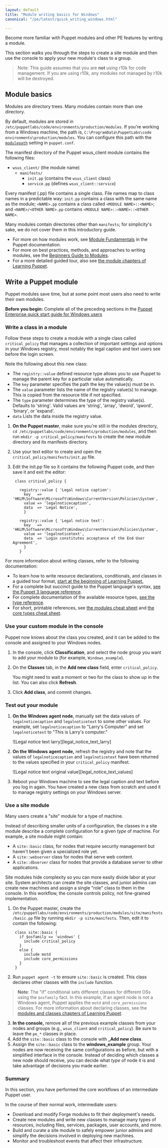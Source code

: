 ```yaml
---
layout: default
title: "Module writing basics for Windows"
canonical: "/pe/latest/quick_writing_windows.html"

---
```


Become more familiar with Puppet modules and other PE features by writing a module. 

This section walks you through the steps to create a site module and then use the console to apply your new module's class to a group.

>Note: This guide assumes that you are **not** using r10k for code management. If you are using r10k, any modules not managed by r10k will be destroyed.

<!--Concept-->
## Module basics

Modules are directory trees. Many modules contain more than one directory.

By default, modules are stored in `/etc/puppetlabs/code/environments/production/modules`. If you're working from a Windows machine, the path is, `C:\ProgramData\PuppetLabs\code
environments\production/modules`. You can configure this path with the [`modulepath`]({{puppet}}/configuration.html#modulepath) setting in `puppet.conf`.

The manifest directory of the Puppet wsus_client module contains the following files:

- `wsus_client/` (the module name)
    - `manifests/`
        - `init.pp` (contains the `wsus_client` class)
        - `service.pp` (defines `wsus_client::service`)

Every manifest (.pp) file contains a single class. File names map to class names in a predictable way: `init.pp` contains a class with the same name as the module; `<NAME>.pp` contains a class called `<MODULE NAME>::<NAME>`; and `<NAME>/<OTHER NAME>.pp` contains `<MODULE NAME>::<NAME>::<OTHER NAME>`.

Many modules contain directories other than `manifests`; for simplicity's sake, we do not cover them in this introductory guide.

* For more on how modules work, see [Module Fundamentals]({{puppet}}/modules_fundamentals.html) in the Puppet documentation.
* For more on best practices, methods, and approaches to writing modules, see the [Beginners Guide to Modules](/guides/module_guides/bgtm.html).
* For a more detailed guided tour, also see [the module chapters of Learning Puppet](/learning/modules1.html).

<!--parent task-->
## Write a Puppet module

Puppet modules save time, but at some point most users also need to write their own modules.

**Before you begin:** Complete all of the preceding sections in the [Puppet Enterprise quick start guide for Windows users](./quick_start_windows_intro.html)

<!--child task-->
### Write a class in a module

Follow these steps to create a module with a single class called `critical_policy` that manages a collection of important settings and options in your Windows registry, most notably the legal caption and text users see before the login screen.

Note the following about this new class:

 * The `registry::value` defined resource type allows you to use Puppet to manage the parent key for a particular value automatically.
 * The `key` parameter specifies the path the key the value(s) must be in.
 * The `value` parameter lists the name of the registry value(s) to manage. This is copied from the resource title if not specified.
 * The `type` parameter determines the type of the registry value(s). Defaults to 'string'. Valid values are 'string', 'array', 'dword', 'qword', 'binary', or 'expand'.
 * `data` Lists the data inside the registry value.

1. **On the Puppet master**, make sure you're still in the modules directory, `cd /etc/puppetlabs/code/environments/production/modules`, and then run `mkdir -p critical_policy/manifests` to create the new module directory and its manifests directory.
2. Use your text editor to create and open the `critical_policy/manifests/init.pp` file.
3. Edit the init.pp file so it contains the following Puppet code, and then save it and exit the editor:

        class critical_policy {

          registry::value { 'Legal notice caption':
            key   => 'HKLM\Software\Microsoft\Windows\CurrentVersion\Policies\System',
            value => 'legalnoticecaption',
            data  => 'Legal Notice',
            }

          registry::value { 'Legal notice text':
            key   => 'HKLM\Software\Microsoft\Windows\CurrentVersion\Policies\System',
            value => 'legalnoticetext',
            data  => 'Login constitutes acceptance of the End User Agreement',
            }
          }



For more information about writing classes, refer to the following documentation:

* To learn how to write resource declarations, conditionals, and classes in a guided tour format, [start at the beginning of Learning Puppet.](/learning/)
* For a complete but succinct guide to the Puppet language's syntax, [see the Puppet 3 language reference]({{puppet}}/lang_summary.html).
* For complete documentation of the available resource types, [see the type reference]({{puppet}}/type.html).
* For short, printable references, see [the modules cheat sheet](/module_cheat_sheet.pdf) and [the core types cheat sheet](/puppet_core_types_cheatsheet.pdf).

<!--child task-->
### Use your custom module in the console

Puppet now knows about the class you created, and it can be added to the console and assigned to your Windows nodes.

1. In the console, click **Classification**, and select the node group you want to add your module to (for example, `Windows_example`).
2. On the **Classes** tab, in the **Add new class** field, enter `critical_policy`.

   You might need to wait a moment or two for the class to show up in the list. You can also click **Refresh**.
2. Click **Add class**, and commit changes.

<!--child task-->
### Test out your module

1. **On the Windows agent node**, manually set the data values of `legalnoticecaption` and `legalnoticetext` to some other values. For example, set `legalnoticecaption` to "Larry's Computer" and set `legalnoticetext` to "This is Larry's computer."

   ![Legal notice text larry][legal_notice_text_larry]

2. **On the Windows agent node,** refresh the registry and note that the values of `legalnoticecaption` and `legalnoticetext` have been returned to the values specified in your `critical_policy` manifest.

   ![Legal notice text original value][legal_notice_text_values]

3. Reboot your Windows machine to see the legal caption and text before you log in again. You have created a new class from scratch and used it to manage registry settings on your Windows server.

<!--child task-->
### Use a site module

Many users create a "site" module for a type of machine.

Instead of describing smaller units of a configuration, the classes in a site module describe a complete configuration for a given _type_ of machine. For example, a site module might contain:

* A `site::basic` class, for nodes that require security management but haven't been given a specialized role yet.
* A `site::webserver` class for nodes that serve web content.
* A `site::dbserver` class for nodes that provide a database server to other applications.

Site modules hide complexity so you can more easily divide labor at your site. System architects can create the site classes, and junior admins can create new machines and assign a single "role" class to them in the console. In this workflow, the console controls policy, not fine-grained implementation.

1. On the Puppet master, create the `/etc/puppetlabs/code/environments/production/modules/site/manifests/basic.pp` file by running `mkdir -p site/manifests`. Then, edit it to contain the following:


        class site::basic {
          if $osfamily == 'windows' {
            include critical_policy
          }
          else {
            include motd
            include core_permissions
          }
        }
2. Run `puppet agent -t` to ensure `site::basic` is created. This class declares other classes with the `include` function. 
>**Note**: The "if" conditional sets different classes for different OSs using the `$osfamily` fact. In this example, if an agent node is not a Windows agent, Puppet applies the `motd` and `core_permissions` classes. For more information about declaring classes, see the [modules and classes chapters of Learning Puppet](/learning/modules1.html).
3. **In the console,** remove all of the previous example classes from your nodes and groups (e.g., `wsus_client` and `critical_policy`). Be sure to leave the `pe_*` classes in place.
4. Add the `site::basic` class to the console with **_Add new class**.
5. Assign the `site::basic` class to the **windows_example** group. Your nodes are now receiving the same configurations as before, but with a simplified interface in the console. Instead of deciding which classes a new node should receive, you can decide what _type_ of node it is and take advantage of decisions you made earlier.

<!--Concept-->
### Summary

In this section, you have performed the core workflows of an intermediate Puppet user. 

In the course of their normal work, intermediate users:

* Download and modify Forge modules to fit their deployment's needs.
* Create new modules and write new classes to manage many types of resources, including files, services, packages, user accounts, and more.
* Build and curate a site module to safely empower junior admins and simplify the decisions involved in deploying new machines.
* Monitor and troubleshoot events that affect their infrastructure.


